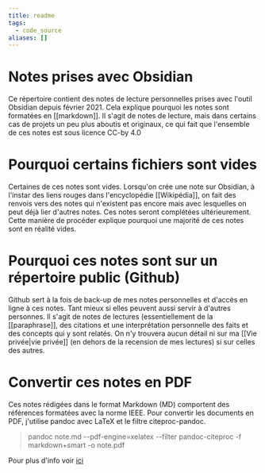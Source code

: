 ```yaml
---
title: readme
tags:
  - code_source
aliases: []
---
```



# Notes prises avec Obsidian

Ce répertoire contient des notes de lecture personnelles prises avec l'outil Obsidian depuis février 2021. Cela explique pourquoi les notes sont formatées en [[markdown]]. 
Il s'agit de notes de lecture, mais dans certains cas de projets un peu plus aboutis et originaux, ce qui fait que l'ensemble de ces notes est sous licence CC-by 4.0

# Pourquoi certains fichiers sont vides

Certaines de ces notes sont vides. Lorsqu'on crée une note sur Obsidian, à l'instar des liens rouges dans l'encyclopédie [[Wikipédia]], on fait des renvois vers des notes qui n'existent pas encore mais avec lesquelles on peut déjà lier d'autres notes. Ces notes seront complétées ultérieurement. Cette manière de procéder explique pourquoi une majorité de ces notes sont en réalité vides. 

# Pourquoi ces notes sont sur un répertoire public (Github)

Github sert à la fois de back-up de mes notes personnelles et d'accès en ligne à ces notes. Tant mieux si elles peuvent aussi servir à d'autres personnes.
Il s'agit de notes de lectures (essentiellement de la [[paraphrase]], des citations et une interprétation personnelle des faits et des concepts qui y sont relatés. On n'y trouvera aucun détail ni sur ma [[Vie privée|vie privée]] (en dehors de la recension de mes lectures) si sur celles des autres. 

# Convertir ces notes en PDF

Ces notes rédigées dans le format Markdown (MD) comportent des références formatées avec la norme IEEE. Pour convertir les documents en PDF, j'utilise pandoc avec LaTeX et le filtre citeproc-pandoc. 

> pandoc note.md --pdf-engine=xelatex --filter pandoc-citeproc -f markdown+smart -o note.pdf

Pour plus d'info voir [ici](https://www.damienbelveze.fr/2020/09/17/concevoir-une-presentation-en-markdown/)

